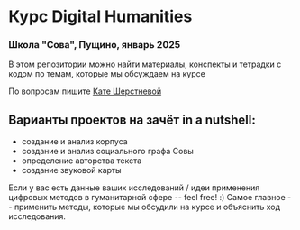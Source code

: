 # Курс Digital Humanities
### Школа "Сова", Пущино, январь 2025

В этом репозитории можно найти материалы, конспекты и тетрадки с кодом по темам, которые мы обсуждаем на курсе

По вопросам пишите [Кате Шерстневой](https://t.me/katykool)

## Варианты проектов на зачёт in a nutshell:
* создание и анализ корпуса
* создание и анализ социального графа Совы
* определение авторства текста
* создание звуковой карты

Если у вас есть данные ваших исследований / идеи применения цифровых методов в гуманитарной сфере -- feel free! :) Самое главное -- применить методы, которые мы обсудили на курсе и объяснить ход исследования. 
